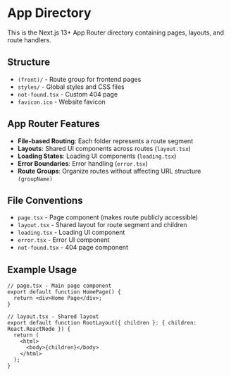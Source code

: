 # App Directory

This is the Next.js 13+ App Router directory containing pages, layouts, and route handlers.

## Structure

- `(front)/` - Route group for frontend pages
- `styles/` - Global styles and CSS files
- `not-found.tsx` - Custom 404 page
- `favicon.ico` - Website favicon

## App Router Features

- **File-based Routing**: Each folder represents a route segment
- **Layouts**: Shared UI components across routes (`layout.tsx`)
- **Loading States**: Loading UI components (`loading.tsx`)
- **Error Boundaries**: Error handling (`error.tsx`)
- **Route Groups**: Organize routes without affecting URL structure `(groupName)`

## File Conventions

- `page.tsx` - Page component (makes route publicly accessible)
- `layout.tsx` - Shared layout for route segment and children
- `loading.tsx` - Loading UI component
- `error.tsx` - Error UI component
- `not-found.tsx` - 404 page component

## Example Usage

```tsx
// page.tsx - Main page component
export default function HomePage() {
  return <div>Home Page</div>;
}

// layout.tsx - Shared layout
export default function RootLayout({ children }: { children: React.ReactNode }) {
  return (
    <html>
      <body>{children}</body>
    </html>
  );
}
```
